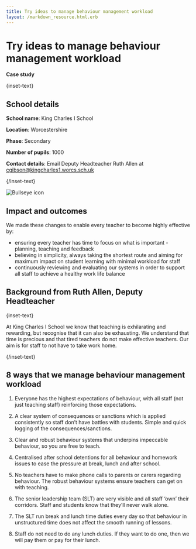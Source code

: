 ```yaml
---
title: Try ideas to manage behaviour management workload
layout: /markdown_resource.html.erb
---
```


# Try ideas to manage behaviour management workload

<strong class="govuk-tag">Case study</strong>

{inset-text}

## School details

**School name**: King Charles I School

**Location**: Worcestershire

**Phase**: Secondary

**Number of pupils**: 1000

**Contact details**: Email Deputy Headteacher Ruth Allen at <cgibson@kingcharles1.worcs.sch.uk>

{/inset-text}

<div class="govuk-grid-row dfe-width-container">
  <div class="govuk-grid-column-full">
    <div class="info-box">
      <div class="info-box__corner">
        <img src="/assets/images/bullseye.svg" alt="Bullseye icon">
      </div>
      <h2 class="govuk-heading-m">
        Impact and outcomes
      </h2>
      <p>
        We made these changes to enable every teacher to become highly
        effective by:
      </p>
      <p>
        <ul>
          <li>
            ensuring every teacher has time to focus on what is important -
            planning, teaching and feedback
          </li>
          <li>
            believing in simplicity, always taking the shortest route and aiming
            for maximum impact on student learning with minimal workload for
            staff
          </li>
          <li>
            continuously reviewing and evaluating our systems in order to
            support all staff to achieve a healthy work life balance
          </li>
        </ul>
      </p>
    </div>
  </div>
</div>

## Background from Ruth Allen, Deputy Headteacher

{inset-text}

At King Charles I School we know that teaching is exhilarating and rewarding,
but recognise that it can also be exhausting. We understand that time is
precious and that tired teachers do not make effective teachers. Our aim is for
staff to not have to take work home.

{/inset-text}

## 8 ways that we manage behaviour management workload

1. Everyone has the highest expectations of behaviour, with all staff (not just
   teaching staff) reinforcing those expectations.

2. A clear system of consequences or sanctions which is applied consistently so
   staff don’t have battles with students. Simple and quick logging of the
   consequences/sanctions.

3. Clear and robust behaviour systems that underpins impeccable behaviour, so
   you are free to teach.

4. Centralised after school detentions for all behaviour and homework issues to
   ease the pressure at break, lunch and after school.

5. No teachers have to make phone calls to parents or carers regarding
   behaviour. The robust behaviour systems ensure teachers can get on with
   teaching.

6. The senior leadership team (SLT) are very visible and all staff ‘own’ their
   corridors. Staff and students know that they’ll never walk alone.

7. The SLT run break and lunch time duties every day so that behaviour in
   unstructured time does not affect the smooth running of lessons.

8. Staff do not need to do any lunch duties. If they want to do one, then we
   will pay them or pay for their lunch.
